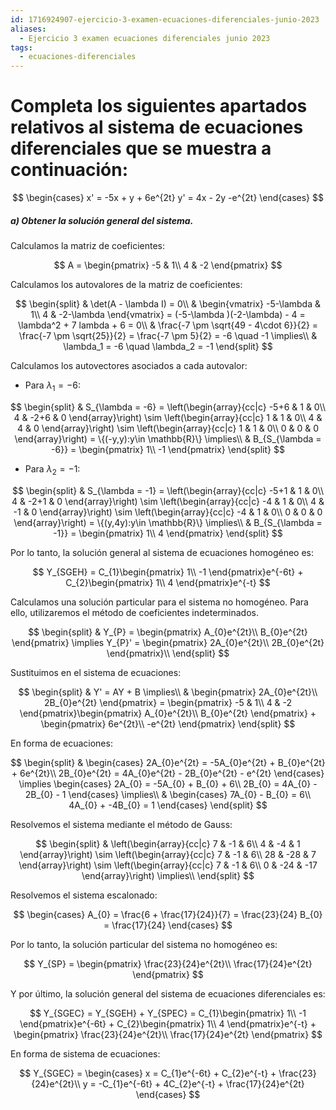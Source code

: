 ```yaml
---
id: 1716924907-ejercicio-3-examen-ecuaciones-diferenciales-junio-2023
aliases:
  - Ejercicio 3 examen ecuaciones diferenciales junio 2023
tags:
  - ecuaciones-diferenciales
---
```


# Completa los siguientes apartados relativos al sistema de ecuaciones diferenciales que se muestra a continuación:

$$
\begin{cases}
    x' = -5x + y + 6e^{2t}
    y' = 4x - 2y -e^{2t}
\end{cases}
$$

##### a) Obtener la solución general del sistema.

Calculamos la matriz de coeficientes:

$$
A = \begin{pmatrix}
    -5 & 1\\
    4 & -2
\end{pmatrix}
$$

Calculamos los autovalores de la matriz de coeficientes:

$$
\begin{split}
    & \det(A - \lambda I) = 0\\
    & \begin{vmatrix}
        -5-\lambda & 1\\
        4 & -2-\lambda
    \end{vmatrix} = (-5-\lambda )(-2-\lambda) - 4 = \lambda^2 + 7 lambda + 6 = 0\\
    & \frac{-7 \pm \sqrt{49 - 4\cdot 6}}{2} = \frac{-7 \pm \sqrt{25}}{2} = \frac{-7 \pm 5}{2} = -6 \quad -1 \implies\\
    & \lambda_1 = -6 \quad \lambda_2 = -1
\end{split}
$$

Calculamos los autovectores asociados a cada autovalor:

- Para $\lambda_1 = -6$:

$$
\begin{split}
    & S_{\lambda = -6} = \left(\begin{array}{cc|c}
        -5+6 & 1 & 0\\
        4 & -2+6 & 0
    \end{array}\right) \sim
    \left(\begin{array}{cc|c}
        1 & 1 & 0\\
        4 & 4 & 0
    \end{array}\right) \sim
    \left(\begin{array}{cc|c}
        1 & 1 & 0\\
        0 & 0 & 0
    \end{array}\right) = \{(-y,y):y\in \mathbb{R}\} \implies\\
    & B_{S_{\lambda = -6}} = \begin{pmatrix}
        1\\
        -1
    \end{pmatrix}
\end{split}
$$

- Para $\lambda_2 = -1$:

$$
\begin{split}
    & S_{\lambda = -1} = \left(\begin{array}{cc|c}
        -5+1 & 1 & 0\\
        4 & -2+1 & 0
    \end{array}\right) \sim
    \left(\begin{array}{cc|c}
        -4 & 1 & 0\\
        4 & -1 & 0
    \end{array}\right) \sim
    \left(\begin{array}{cc|c}
        -4 & 1 & 0\\
        0 & 0 & 0
    \end{array}\right) = \{(y,4y):y\in \mathbb{R}\} \implies\\
    & B_{S_{\lambda = -1}} = \begin{pmatrix}
        1\\
        4
    \end{pmatrix}
\end{split}
$$

Por lo tanto, la solución general al sistema de ecuaciones homogéneo es:

$$
Y_{SGEH} = C_{1}\begin{pmatrix}
    1\\
    -1
\end{pmatrix}e^{-6t} + C_{2}\begin{pmatrix}
    1\\
    4
\end{pmatrix}e^{-t}
$$

Calculamos una solución particular para el sistema no homogéneo. Para ello, utilizaremos el método de coeficientes indeterminados.

$$
\begin{split}
    & Y_{P} = \begin{pmatrix}
        A_{0}e^{2t}\\
        B_{0}e^{2t}
    \end{pmatrix} \implies Y_{P}' = \begin{pmatrix}
        2A_{0}e^{2t}\\
        2B_{0}e^{2t}
    \end{pmatrix}\\
\end{split}
$$

Sustituimos en el sistema de ecuaciones:

$$
\begin{split}
    & Y' = AY + B \implies\\
    & \begin{pmatrix}
        2A_{0}e^{2t}\\
        2B_{0}e^{2t}
    \end{pmatrix} = \begin{pmatrix}
        -5 & 1\\
        4 & -2
    \end{pmatrix}\begin{pmatrix}
        A_{0}e^{2t}\\
        B_{0}e^{2t}
    \end{pmatrix} + \begin{pmatrix}
        6e^{2t}\\
        -e^{2t}
    \end{pmatrix}
\end{split}
$$

En forma de ecuaciones:

$$
\begin{split}
    & \begin{cases}
        2A_{0}e^{2t} = -5A_{0}e^{2t} + B_{0}e^{2t} + 6e^{2t}\\
        2B_{0}e^{2t} = 4A_{0}e^{2t} - 2B_{0}e^{2t} - e^{2t}
    \end{cases} \implies
    \begin{cases}
        2A_{0} = -5A_{0} + B_{0} + 6\\
        2B_{0} = 4A_{0} - 2B_{0} - 1
    \end{cases} \implies\\
    & \begin{cases}
        7A_{0} - B_{0} = 6\\
        4A_{0} + -4B_{0} = 1
    \end{cases} 
\end{split}
$$

Resolvemos el sistema mediante el método de Gauss:

$$
\begin{split}
    & \left(\begin{array}{cc|c}
        7 & -1 & 6\\
        4 & -4 & 1
    \end{array}\right) \sim \left(\begin{array}{cc|c}
        7 & -1 & 6\\
        28 & -28 & 7
    \end{array}\right) \sim \left(\begin{array}{cc|c}
        7 & -1 & 6\\
        0 & -24 & -17
    \end{array}\right) \implies\\
\end{split}
$$

Resolvemos el sistema escalonado:

$$
\begin{cases}
    A_{0} =  \frac{6 + \frac{17}{24}}{7} = \frac{23}{24}
    B_{0} = \frac{17}{24}
\end{cases}
$$

Por lo tanto, la solución particular del sistema no homogéneo es:

$$
Y_{SP} = \begin{pmatrix}
    \frac{23}{24}e^{2t}\\
    \frac{17}{24}e^{2t}
\end{pmatrix}
$$

Y por último, la solución general del sistema de ecuaciones diferenciales es:

$$
Y_{SGEC} = Y_{SGEH} + Y_{SPEC} = C_{1}\begin{pmatrix}
    1\\
    -1
\end{pmatrix}e^{-6t} + C_{2}\begin{pmatrix}
    1\\
    4
\end{pmatrix}e^{-t} + \begin{pmatrix}
    \frac{23}{24}e^{2t}\\
    \frac{17}{24}e^{2t}
\end{pmatrix}
$$

En forma de sistema de ecuaciones:

$$
Y_{SGEC} = \begin{cases}
    x = C_{1}e^{-6t} + C_{2}e^{-t} + \frac{23}{24}e^{2t}\\
    y = -C_{1}e^{-6t} + 4C_{2}e^{-t} + \frac{17}{24}e^{2t}
\end{cases}
$$
